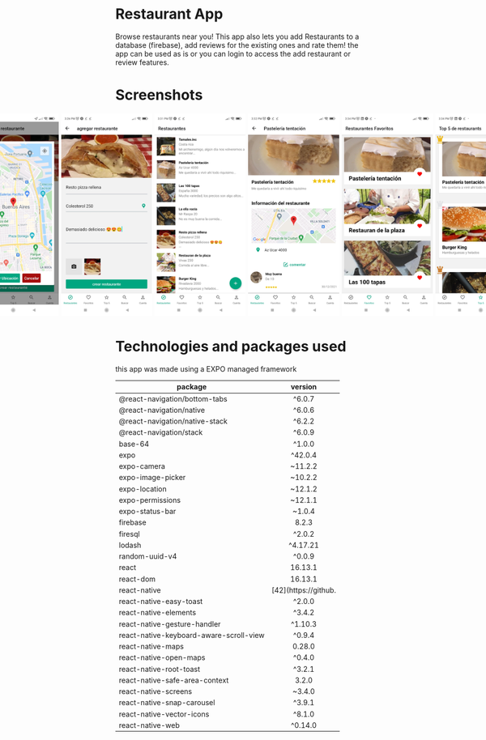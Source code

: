 # Restaurant App

Browse restaurants near you! This app also lets you add Restaurants to a database (firebase), add reviews for the existing ones and rate them! the app can be used as is or you can login to access the add restaurant or review features. 

# Screenshots


<div style="display:flex; flex-direction: row; justify-content: center">

<img style="margin-right:5px; margin-bottom:5px" src="https://github.com/yamil-90/restaurant-app/blob/main/assets/screenshots/shot2.png" width="200" height="400">
<img style="margin-right:5px; margin-bottom:5px" src="https://github.com/yamil-90/restaurant-app/blob/main/assets/screenshots/shot3.jpg" width="200" height="400">
<img style="margin-right:5px; margin-bottom:5px" src="https://github.com/yamil-90/restaurant-app/blob/main/assets/screenshots/shot4.jpg" width="200" height="400">
<img style="margin-right:5px; margin-bottom:5px" src="https://github.com/yamil-90/restaurant-app/blob/main/assets/screenshots/shot5.jpg" width="200" height="400">
<img style="margin-right:5px; margin-bottom:5px" src="https://github.com/yamil-90/restaurant-app/blob/main/assets/screenshots/shot6.jpg" width="200" height="400">
<img style="margin-right:5px; margin-bottom:5px" src="https://github.com/yamil-90/restaurant-app/blob/main/assets/screenshots/shot7.jpg" width="200" height="400">
<img style="margin-right:5px; margin-bottom:5px" src="https://github.com/yamil-90/restaurant-app/blob/main/assets/screenshots/shot8.jpg" width="200" height="400">
<img style="margin-right:5px; margin-bottom:5px" src="https://github.com/yamil-90/restaurant-app/blob/main/assets/screenshots/shot9.jpg" width="200" height="400">
</div>


# Technologies and packages used

this app was made using a EXPO managed framework 

|package | version |
|-------|:-------:|
|@react-navigation/bottom-tabs |^6.0.7|
|@react-navigation/native |^6.0.6|
|@react-navigation/native-stack |^6.2.2|
|@react-navigation/stack |^6.0.9|
|base-64 |^1.0.0|
|expo |^42.0.4|
|expo-camera |~11.2.2|
|expo-image-picker |~10.2.2|
|expo-location |~12.1.2|
|expo-permissions |~12.1.1|
|expo-status-bar |~1.0.4|
|firebase |8.2.3|
|firesql |^2.0.2|
|lodash |^4.17.21|
|random-uuid-v4 |^0.0.9|
|react |16.13.1|
|react-dom |16.13.1|
|react-native | [42](https://github.|com/expo/react-native/archive/sdk-42.0.0.tar.gz)
|react-native-easy-toast |^2.0.0|
|react-native-elements |^3.4.2|
|react-native-gesture-handler |^1.10.3|
|react-native-keyboard-aware-scroll-view |^0.9.4|
|react-native-maps |0.28.0|
|react-native-open-maps |^0.4.0|
|react-native-root-toast |^3.2.1|
|react-native-safe-area-context |3.2.0|
|react-native-screens |~3.4.0|
|react-native-snap-carousel |^3.9.1|
|react-native-vector-icons |^8.1.0|
|react-native-web| ^0.14.0|

